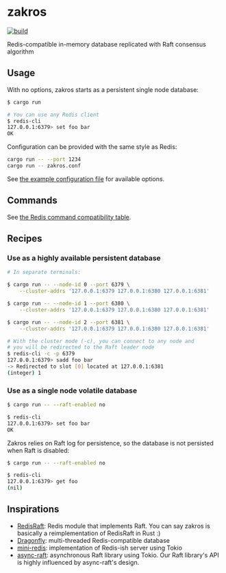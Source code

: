 # zakros

[![build](https://github.com/mosmeh/zakros/workflows/build/badge.svg)](https://github.com/mosmeh/zakros/actions)

Redis-compatible in-memory database replicated with Raft consensus algorithm

## Usage

With no options, zakros starts as a persistent single node database:

```sh
$ cargo run

# You can use any Redis client
$ redis-cli
127.0.0.1:6379> set foo bar
OK
```

Configuration can be provided with the same style as Redis:

```sh
cargo run -- --port 1234
cargo run -- zakros.conf
```

See [the example configuration file](zakros.conf) for available options.

## Commands

See [the Redis command compatibility table](commands.md).

## Recipes

### Use as a highly available persistent database

```sh
# In separate terminals:

$ cargo run -- --node-id 0 --port 6379 \
    --cluster-addrs '127.0.0.1:6379 127.0.0.1:6380 127.0.0.1:6381'

$ cargo run -- --node-id 1 --port 6380 \
    --cluster-addrs '127.0.0.1:6379 127.0.0.1:6380 127.0.0.1:6381'

$ cargo run -- --node-id 2 --port 6381 \
    --cluster-addrs '127.0.0.1:6379 127.0.0.1:6380 127.0.0.1:6381'

# With the cluster mode (-c), you can connect to any node and
# you will be redirected to the Raft leader node
$ redis-cli -c -p 6379
127.0.0.1:6379> sadd foo bar
-> Redirected to slot [0] located at 127.0.0.1:6381
(integer) 1
```

### Use as a single node volatile database

```sh
$ cargo run -- --raft-enabled no

$ redis-cli
127.0.0.1:6379> set foo bar
OK
```

Zakros relies on Raft log for persistence, so the database is not persisted when
Raft is disabled:

```sh
$ cargo run -- --raft-enabled no

$ redis-cli
127.0.0.1:6379> get foo
(nil)
```

## Inspirations

- [RedisRaft](https://github.com/RedisLabs/redisraft):
Redis module that implements Raft.
You can say zakros is basically a reimplementation of RedisRaft in Rust :)
- [Dragonfly](https://github.com/dragonflydb/dragonfly):
multi-threaded Redis-compatible database
- [mini-redis](https://github.com/tokio-rs/mini-redis):
implementation of Redis-ish server using Tokio
- [async-raft](https://github.com/async-raft/async-raft):
asynchronous Raft library using Tokio.
Our Raft library's API is highly influenced by async-raft's design.
